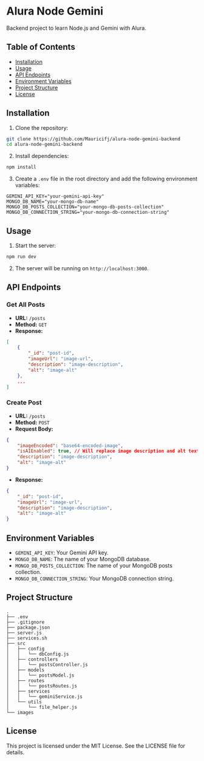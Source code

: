 # Alura Node Gemini

Backend project to learn Node.js and Gemini with Alura.

## Table of Contents

- [Installation](#installation)
- [Usage](#usage)
- [API Endpoints](#api-endpoints)
- [Environment Variables](#environment-variables)
- [Project Structure](#project-structure)
- [License](#license)

## Installation

1. Clone the repository:

```sh
git clone https://github.com/Mauricifj/alura-node-gemini-backend
cd alura-node-gemini-backend
```

2. Install dependencies:

```sh
npm install
```

3. Create a `.env` file in the root directory and add the following environment variables:

```env
GEMINI_API_KEY="your-gemini-api-key"
MONGO_DB_NAME="your-mongo-db-name"
MONGO_DB_POSTS_COLLECTION="your-mongo-db-posts-collection"
MONGO_DB_CONNECTION_STRING="your-mongo-db-connection-string"
```

## Usage

1. Start the server:

```sh
npm run dev
```

2. The server will be running on `http://localhost:3000`.

## API Endpoints

### Get All Posts

- **URL:** `/posts`
- **Method:** `GET`
- **Response:**

```json
[
    {
        "_id": "post-id",
        "imageUrl": "image-url",
        "description": "image-description",
        "alt": "image-alt"
    },
    ...
]
```

### Create Post

- **URL:** `/posts`
- **Method:** `POST`
- **Request Body:**

```json
{
    "imageEncoded": "base64-encoded-image",
    "isAIEnabled": true, // Will replace image description and alt text for AI generated content
    "description": "image-description",
    "alt": "image-alt"
}
```

- **Response:**

```json
{
    "_id": "post-id",
    "imageUrl": "image-url",
    "description": "image-description",
    "alt": "image-alt"
}
```

## Environment Variables

- `GEMINI_API_KEY`: Your Gemini API key.
- `MONGO_DB_NAME`: The name of your MongoDB database.
- `MONGO_DB_POSTS_COLLECTION`: The name of your MongoDB posts collection.
- `MONGO_DB_CONNECTION_STRING`: Your MongoDB connection string.

## Project Structure

```plaintext
.
├── .env
├── .gitignore
├── package.json
├── server.js
├── services.sh
├── src
│   ├── config
│   │   └── dbConfig.js
│   ├── controllers
│   │   └── postsController.js
│   ├── models
│   │   └── postsModel.js
│   ├── routes
│   │   └── postsRoutes.js
│   ├── services
│   │   └── geminiService.js
│   └── utils
│       └── file_helper.js
└── images
```

## License

This project is licensed under the MIT License. See the LICENSE file for details.
